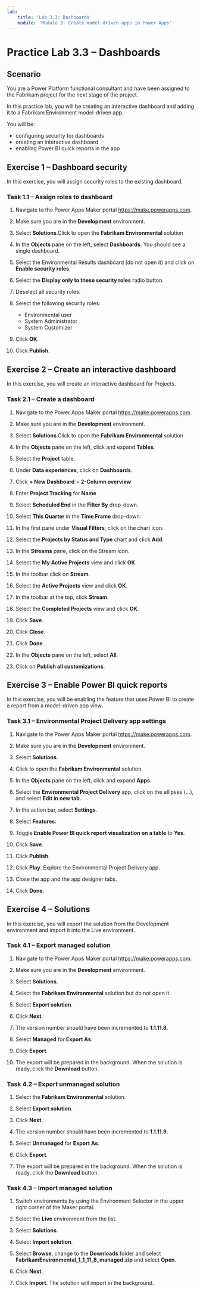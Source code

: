 ```yaml
---
lab:
    title: 'Lab 3.3: Dashboards'
    module: 'Module 3: Create model-driven apps in Power Apps'
---
```


# Practice Lab 3.3 – Dashboards

## Scenario

You are a Power Platform functional consultant and have been assigned to the Fabrikam project for the next stage of the project.

In this practice lab, you will be creating an interactive dashboard and adding it to a Fabrikam Environment model-driven app.

You will be:

- configuring security for dashboards
- creating an interactive dashboard
- enabling Power BI quick reports in the app

## Exercise 1 – Dashboard security

In this exercise, you will assign security roles to the existing dashboard.

### Task 1.1 – Assign roles to dashboard

1. Navigate to the Power Apps Maker portal <https://make.powerapps.com>.

1. Make sure you are in the **Development** environment.

1. Select **Solutions**.Click to open the **Fabrikam Environmental** solution

1. In the **Objects** pane on the left, select **Dashboards**. You should see a single dashboard.

1. Select the Environmental Results dashboard (do not open it) and click on **Enable security roles**.

1. Select the **Display only to these security roles** radio button.

1. Deselect all security roles.

1. Select the following security roles:

    - Environmental user
    - System Administrator
    - System Customizer

1. Click **OK**.

1. Click **Publish**.

## Exercise 2 – Create an interactive dashboard

In this exercise, you will create an interactive dashboard for Projects.

### Task 2.1 – Create a dashboard

1. Navigate to the Power Apps Maker portal <https://make.powerapps.com>.

1. Make sure you are in the **Development** environment.

1. Select **Solutions**.Click to open the **Fabrikam Environmental** solution

1. In the **Objects** pane on the left, click and expand **Tables**.

1. Select the **Project** table.

1. Under **Data experiences**, click on **Dashboards**.

1. Click **+ New Dashboard** > **2-Column overview**

1. Enter **Project Tracking** for **Name**

1. Select **Scheduled End** in the **Filter By** drop-down.

1. Select **This Quarter** in the **Time Frame** drop-down.

1. In the first pane under **Visual Filters**, click on the chart icon.

1. Select the **Projects by Status and Type** chart and click **Add**.

1. In the **Streams** pane, click on the Stream icon.

1. Select the **My Active Projects** view and click **OK**.

1. In the toolbar click on **Stream**.

1. Select the **Active Projects** view and click **OK**.

1. In the toolbar at the top, click **Stream**.

1. Select the **Completed Projects** view and click **OK**.

1. Click **Save**.

1. Click **Close**.

1. Click **Done**.

1. In the **Objects** pane on the left, select **All**.

1. Click on **Publish all customizations**.

## Exercise 3 – Enable Power BI quick reports

In this exercise, you will be enabling the feature that uses Power BI to create a report from a model-driven app view.

### Task 3.1 – Environmental Project Delivery app settings

1. Navigate to the Power Apps Maker portal <https://make.powerapps.com>.

1. Make sure you are in the **Development** environment.

1. Select **Solutions**.

1. Click to open the **Fabrikam Environmental** solution.

1. In the **Objects** pane on the left, click and expand **Apps**.

1. Select the **Environmental Project Delivery** app, click on the ellipses (...), and select **Edit in new tab**.

1. In the action bar, select **Settings**.

1. Select **Features**.

1. Toggle **Enable Power BI quick report visualization on a table** to **Yes**.

1. Click **Save**.

1. Click **Publish**.

1. Click **Play**. Explore the Environmental Project Delivery app. 

1. Close the app and the app designer tabs.

1. Click **Done**.

## Exercise 4 – Solutions

In this exercise, you will export the solution from the Development environment and import it into the Live environment.

### Task 4.1 – Export managed solution

1. Navigate to the Power Apps Maker portal <https://make.powerapps.com>.

1. Make sure you are in the **Development** environment.

1. Select **Solutions**.

1. Select the **Fabrikam Environmental** solution but do not open it.

1. Select **Export solution**.

1. Click **Next**.

1. The version number should have been incremented to **1.1.11.8**.

1. Select **Managed** for **Export As**.

1. Click **Export**.

1. The export will be prepared in the background. When the solution is ready, click the **Download** button.

### Task 4.2 – Export unmanaged solution

1. Select the **Fabrikam Environmental** solution.

1. Select **Export solution**.

1. Click **Next**.

1. The version number should have been incremented to **1.1.11.9**.

1. Select **Unmanaged** for **Export As**.

1. Click **Export**.

1. The export will be prepared in the background. When the solution is ready, click the **Download** button.

### Task 4.3 – Import managed solution

1. Switch environments by using the Environment Selector in the upper right corner of the Maker portal.

1. Select the **Live** environment from the list.

1. Select **Solutions**.

1. Select **Import solution**.

1. Select **Browse**,  change to the **Downloads** folder and select **FabrikamEnvironmental_1_1_11_8_managed.zip** and select **Open**.

1. Click **Next**.

1. Click **Import**. The solution will import in the background.
